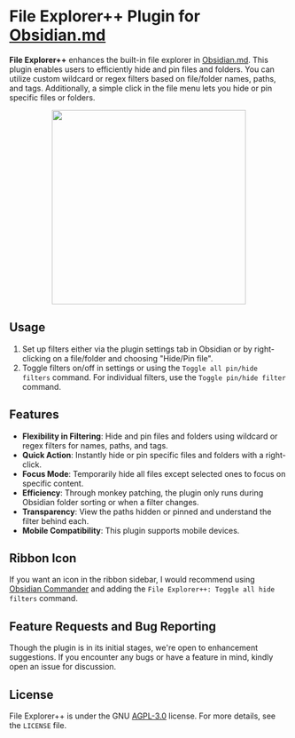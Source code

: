 # File Explorer++ Plugin for [Obsidian.md](https://obsidian.md/)

**File Explorer++** enhances the built-in file explorer in [Obsidian.md](https://obsidian.md/). This plugin enables users to efficiently
hide and pin files and folders. You can utilize custom wildcard or regex filters based on file/folder names, paths, and tags. Additionally,
a simple click in the file menu lets you hide or pin specific files or folders.

<p align="center"><img src="assets/example.png" width="350"></p>

## **Usage**

1. Set up filters either via the plugin settings tab in Obsidian or by right-clicking on a file/folder and choosing "Hide/Pin file".
2. Toggle filters on/off in settings or using the `Toggle all pin/hide filters` command. For individual filters, use the
   `Toggle pin/hide filter` command.

## **Features**

-   **Flexibility in Filtering**: Hide and pin files and folders using wildcard or regex filters for names, paths, and tags.
-   **Quick Action**: Instantly hide or pin specific files and folders with a right-click.
-   **Focus Mode**: Temporarily hide all files except selected ones to focus on specific content.
-   **Efficiency**: Through monkey patching, the plugin only runs during Obsidian folder sorting or when a filter changes.
-   **Transparency**: View the paths hidden or pinned and understand the filter behind each.
-   **Mobile Compatibility**: This plugin supports mobile devices.

## **Ribbon Icon**
If you want an icon in the ribbon sidebar, I would recommend using [Obsidian Commander](https://github.com/phibr0/obsidian-commander)
and adding the `File Explorer++: Toggle all hide filters` command.

## **Feature Requests and Bug Reporting**

Though the plugin is in its initial stages, we're open to enhancement suggestions. If you encounter any bugs or have a feature in mind,
kindly open an issue for discussion.

## **License**

File Explorer++ is under the GNU [AGPL-3.0](https://www.gnu.org/licenses/agpl-3.0.en.html) license. For more details, see the `LICENSE`
file.
